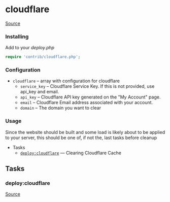 <!-- DO NOT EDIT THIS FILE! -->
<!-- Instead edit contrib/cloudflare.php -->
<!-- Then run bin/docgen -->

# cloudflare

[Source](/contrib/cloudflare.php)


### Installing

Add to your _deploy.php_

```php
require 'contrib/cloudflare.php';
```

### Configuration

- `cloudflare` – array with configuration for cloudflare
    - `service_key` – Cloudflare Service Key. If this is not provided, use api_key and email.
    - `api_key` – Cloudflare API key generated on the "My Account" page.
    - `email` – Cloudflare Email address associated with your account.
    - `domain` – The domain you want to clear

### Usage

Since the website should be built and some load is likely about to be applied to your server, this should be one of,
if not the, last tasks before cleanup



* Tasks
  * [`deploy:cloudflare`](#deploycloudflare) — Clearing Cloudflare Cache


## Tasks
### deploy:cloudflare
[Source](https://github.com/deployphp/deployer/search?q=%22deploy%3Acloudflare%22+in%3Afile+language%3Aphp+path%3Acontrib+filename%3Acloudflare.php)



